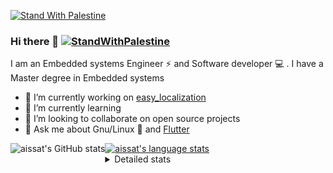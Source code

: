 [![Stand With Palestine](https://raw.githubusercontent.com/TheBSD/StandWithPalestine/main/banner-no-action.svg)](https://thebsd.github.io/StandWithPalestine)
### Hi there 👋   [![StandWithPalestine](https://raw.githubusercontent.com/TheBSD/StandWithPalestine/main/badges/StandWithPalestine.svg)](https://github.com/TheBSD/StandWithPalestine/blob/main/docs/README.md)

I am an Embedded systems Engineer ⚡️ and Software developer 💻 . I have a Master degree in Embedded systems
- 🔭 I’m currently working on [easy_localization](https://pub.dev/packages/easy_localization)
- 🌱 I’m currently learning 
- 👯 I’m looking to collaborate on open source projects
- 💬 Ask me about  Gnu/Linux 🐧 and [Flutter](https://flutter.dev) 

<a href="https://profile-summary-for-github.com/user/aissat">
  <img align="left" height="170px" src="https://github-readme-stats.vercel.app/api?username=aissat&show_icons=true&line_height=27&count_private=true&include_all_commits=true" alt="aissat's GitHub stats"/>
  <img src="https://github-readme-stats.vercel.app/api/top-langs/?username=aissat&hide_langs_below=5&layout=compact" alt="aissat's language stats"/>
</a>

<details>
<summary>Detailed stats</summary>
 

### 🧐 Waka Stats

<!--START_SECTION:waka-->
![Code Time](http://img.shields.io/badge/Code%20Time-6%2C276%20hrs%2052%20mins-blue)

![Profile Views](http://img.shields.io/badge/Profile%20Views-0-blue)

![Lines of code](https://img.shields.io/badge/From%20Hello%20World%20I%27ve%20Written-2.1%20million%20lines%20of%20code-blue)

**🐱 My GitHub Data** 

> 📦 121.6 kB Used in GitHub's Storage 
 > 
> 🏆 213 Contributions in the Year 2024
 > 
> 💼 Opted to Hire
 > 
> 📜 171 Public Repositories 
 > 
> 🔑 30 Private Repositories 
 > 
**I'm a Night 🦉** 

```text
🌞 Morning                593 commits         ██░░░░░░░░░░░░░░░░░░░░░░░   07.75 % 
🌆 Daytime                1331 commits        ████░░░░░░░░░░░░░░░░░░░░░   17.39 % 
🌃 Evening                3209 commits        ██████████░░░░░░░░░░░░░░░   41.93 % 
🌙 Night                  2521 commits        ████████░░░░░░░░░░░░░░░░░   32.94 % 
```
📅 **I'm Most Productive on Thursday** 

```text
Monday                   680 commits         ██░░░░░░░░░░░░░░░░░░░░░░░   08.88 % 
Tuesday                  1203 commits        ████░░░░░░░░░░░░░░░░░░░░░   15.72 % 
Wednesday                928 commits         ███░░░░░░░░░░░░░░░░░░░░░░   12.12 % 
Thursday                 1556 commits        █████░░░░░░░░░░░░░░░░░░░░   20.33 % 
Friday                   1316 commits        ████░░░░░░░░░░░░░░░░░░░░░   17.19 % 
Saturday                 1255 commits        ████░░░░░░░░░░░░░░░░░░░░░   16.40 % 
Sunday                   716 commits         ██░░░░░░░░░░░░░░░░░░░░░░░   09.35 % 
```


📊 **This Week I Spent My Time On** 

```text
🕑︎ Time Zone: Africa/Algiers

💬 Programming Languages: 
Dart                     22 hrs 16 mins      █████████████████████░░░░   82.07 % 
Docker                   3 hrs 41 mins       ███░░░░░░░░░░░░░░░░░░░░░░   13.60 % 
YAML                     33 mins             █░░░░░░░░░░░░░░░░░░░░░░░░   02.06 % 
JSON                     18 mins             ░░░░░░░░░░░░░░░░░░░░░░░░░   01.11 % 
TSConfig                 11 mins             ░░░░░░░░░░░░░░░░░░░░░░░░░   00.72 % 

🔥 Editors: 
VS Code                  26 hrs 57 mins      █████████████████████████   99.34 % 
Cursor                   10 mins             ░░░░░░░░░░░░░░░░░░░░░░░░░   00.66 % 

💻 Operating System: 
Linux                    27 hrs 8 mins       █████████████████████████   100.00 % 
```

**I Mostly Code in Dart** 

```text
Dart                     31 repos            ████████░░░░░░░░░░░░░░░░░   30.39 % 
TypeScript               10 repos            ██░░░░░░░░░░░░░░░░░░░░░░░   09.80 % 
JavaScript               6 repos             █░░░░░░░░░░░░░░░░░░░░░░░░   05.88 % 
Dockerfile               4 repos             █░░░░░░░░░░░░░░░░░░░░░░░░   03.92 % 
Rust                     3 repos             █░░░░░░░░░░░░░░░░░░░░░░░░   02.94 % 
```



**Timeline**

![Lines of Code chart](https://raw.githubusercontent.com/aissat/aissat/master/assets/bar_graph.png)


 Last Updated on 10/09/2024 01:10:13 UTC
<!--END_SECTION:waka-->

</details>
